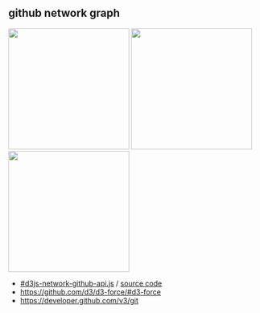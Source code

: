 ## github network graph

<kbd><img src="https://hacker-bastl.github.io/d3js-test/examples/d3js-test.firefox.png?v.0.0.4" width="240" /></kbd> <kbd><img src="https://hacker-bastl.github.io/d3js-test/examples/d3js-test.safari.png?v.0.0.4" width="240" /></kbd> <kbd><img src="https://hacker-bastl.github.io/d3js-test/examples/d3js-test.chrome.png?v.0.0.4" width="240" /></kbd>

* [#d3js-network-github-api.js](https://hacker-bastl.github.io/d3js-test/#d3js-network-github-api.js) / [source code](/d3js-network-github-api.js)
* https://github.com/d3/d3-force/#d3-force
* https://developer.github.com/v3/git

